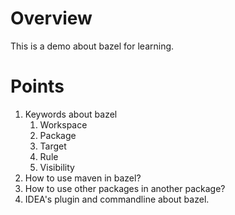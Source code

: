 # Overview
This is a demo about bazel for learning.

# Points
1. Keywords about bazel
   1. Workspace
   2. Package
   3. Target
   4. Rule
   5. Visibility
2. How to use maven in bazel?
3. How to use other packages in another package?
4. IDEA's plugin and commandline about bazel.